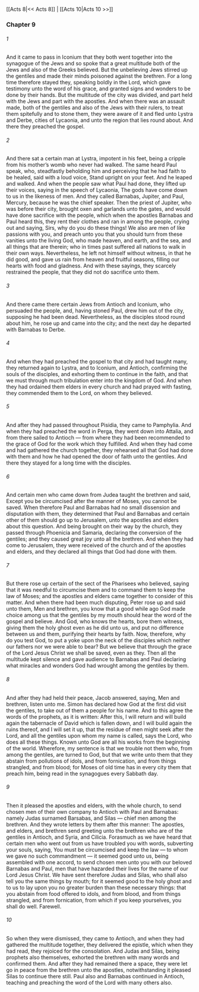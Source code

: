 [[Acts 8|<< Acts 8]]  |  [[Acts 10|Acts 10 >>]]

### Chapter 9
###### 1
And it came to pass in Iconium that they both went together into the synagogue of the Jews and so spoke that a great multitude both of the Jews and also of the Greeks believed. But the unbelieving Jews stirred up the gentiles and made their minds poisoned against the brethren. For a long time therefore stayed they, speaking boldly in the Lord, which gave testimony unto the word of his grace, and granted signs and wonders to be done by their hands. But the multitude of the city was divided, and part held with the Jews and part with the apostles. And when there was an assault made, both of the gentiles and also of the Jews with their rulers, to treat them spitefully and to stone them, they were aware of it and fled unto Lystra and Derbe, cities of Lycaonia, and unto the region that lies round about. And there they preached the gospel.

###### 2
And there sat a certain man at Lystra, impotent in his feet, being a cripple from his mother’s womb who never had walked. The same heard Paul speak, who, steadfastly beholding him and perceiving that he had faith to be healed, said with a loud voice, Stand upright on your feet. And he leaped and walked. And when the people saw what Paul had done, they lifted up their voices, saying in the speech of Lycaonia, The gods have come down to us in the likeness of men. And they called Barnabas, Jupiter, and Paul, Mercury, because he was the chief speaker. Then the priest of Jupiter, who was before their city, brought oxen and garlands unto the gates, and would have done sacrifice with the people, which when the apostles Barnabas and Paul heard this, they rent their clothes and ran in among the people, crying out and saying, Sirs, why do you do these things! We also are men of like passions with you, and preach unto you that you should turn from these vanities unto the living God, who made heaven, and earth, and the sea, and all things that are therein; who in times past suffered all nations to walk in their own ways. Nevertheless, he left not himself without witness, in that he did good, and gave us rain from heaven and fruitful seasons, filling our hearts with food and gladness. And with these sayings, they scarcely restrained the people, that they did not do sacrifice unto them.

###### 3
And there came there certain Jews from Antioch and Iconium, who persuaded the people, and, having stoned Paul, drew him out of the city, supposing he had been dead. Nevertheless, as the disciples stood round about him, he rose up and came into the city; and the next day he departed with Barnabas to Derbe.

###### 4
And when they had preached the gospel to that city and had taught many, they returned again to Lystra, and to Iconium, and Antioch, confirming the souls of the disciples, and exhorting them to continue in the faith, and that we must through much tribulation enter into the kingdom of God. And when they had ordained them elders in every church and had prayed with fasting, they commended them to the Lord, on whom they believed.

###### 5
And after they had passed throughout Pisidia, they came to Pamphylia. And when they had preached the word in Perga, they went down into Attalia, and from there sailed to Antioch — from where they had been recommended to the grace of God for the work which they fulfilled. And when they had come and had gathered the church together, they rehearsed all that God had done with them and how he had opened the door of faith unto the gentiles. And there they stayed for a long time with the disciples.

###### 6
And certain men who came down from Judea taught the brethren and said, Except you be circumcised after the manner of Moses, you cannot be saved. When therefore Paul and Barnabas had no small dissension and disputation with them, they determined that Paul and Barnabas and certain other of them should go up to Jerusalem, unto the apostles and elders about this question. And being brought on their way by the church, they passed through Phoenicia and Samaria, declaring the conversion of the gentiles; and they caused great joy unto all the brethren. And when they had come to Jerusalem, they were received of the church and of the apostles and elders, and they declared all things that God had done with them.

###### 7
But there rose up certain of the sect of the Pharisees who believed, saying that it was needful to circumcise them and to command them to keep the law of Moses; and the apostles and elders came together to consider of this matter. And when there had been much disputing, Peter rose up and said unto them, Men and brethren, you know that a good while ago God made choice among us that the gentiles by my mouth should hear the word of the gospel and believe. And God, who knows the hearts, bore them witness, giving them the holy ghost even as he did unto us, and put no difference between us and them, purifying their hearts by faith. Now, therefore, why do you test God, to put a yoke upon the neck of the disciples which neither our fathers nor we were able to bear? But we believe that through the grace of the Lord Jesus Christ we shall be saved, even as they. Then all the multitude kept silence and gave audience to Barnabas and Paul declaring what miracles and wonders God had wrought among the gentiles by them.

###### 8
And after they had held their peace, Jacob answered, saying, Men and brethren, listen unto me. Simon has declared how God at the first did visit the gentiles, to take out of them a people for his name. And to this agree the words of the prophets, as it is written: After this, I will return and will build again the tabernacle of David which is fallen down, and I will build again the ruins thereof, and I will set it up, that the residue of men might seek after the Lord, and all the gentiles upon whom my name is called, says the Lord, who does all these things. Known unto God are all his works from the beginning of the world. Wherefore, my sentence is that we trouble not them who, from among the gentiles, are turned to God, but that we write unto them that they abstain from pollutions of idols, and from fornication, and from things strangled, and from blood; for Moses of old time has in every city them that preach him, being read in the synagogues every Sabbath day.

###### 9
Then it pleased the apostles and elders, with the whole church, to send chosen men of their own company to Antioch with Paul and Barnabas: namely Judas surnamed Barsabas, and Silas — chief men among the brethren. And they wrote letters by them after this manner: The apostles, and elders, and brethren send greeting unto the brethren who are of the gentiles in Antioch, and Syria, and Cilicia. Forasmuch as we have heard that certain men who went out from us have troubled you with words, subverting your souls, saying, You must be circumcised and keep the law — to whom we gave no such commandment — it seemed good unto us, being assembled with one accord, to send chosen men unto you with our beloved Barnabas and Paul, men that have hazarded their lives for the name of our Lord Jesus Christ. We have sent therefore Judas and Silas, who shall also tell you the same things by mouth; for it seemed good to the holy ghost and to us to lay upon you no greater burden than these necessary things: that you abstain from food offered to idols, and from blood, and from things strangled, and from fornication, from which if you keep yourselves, you shall do well. Farewell.

###### 10
So when they were dismissed, they came to Antioch, and when they had gathered the multitude together, they delivered the epistle, which when they had read, they rejoiced for the consolation. And Judas and Silas, being prophets also themselves, exhorted the brethren with many words and confirmed them. And after they had remained there a space, they were let go in peace from the brethren unto the apostles, notwithstanding it pleased Silas to continue there still. Paul also and Barnabas continued in Antioch, teaching and preaching the word of the Lord with many others also.